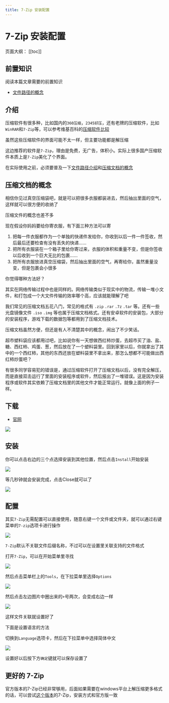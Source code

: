 ```yaml
---
title: 7-Zip 安装配置
---
```

# 7-Zip 安装配置

页面大纲：
[[toc]]

## 前置知识

阅读本篇文章需要的前置知识

- [文件路径的概念](../🐾%20基础概念/文件路径)

## 介绍

压缩软件有很多种，比如国内的`360压缩`，`2345好压`，还有老牌的压缩软件，比如`WinRAR`和`7-Zip`等，可以参考维基百科的[压缩软件比较](https://w.wiki/5wnv)

虽然这些压缩软件的界面可能不太一样，但主要功能都是解压缩

这边推荐的软件是`7-Zip`，理由是免费，无广告，体积小。实际上很多国产压缩软件本质上是`7-Zip`美化了个界面。

在实际使用之前，必须要普及一下[文件路径介绍](../🐾%20基础概念/文件路径)和[压缩文档的概念](7-Zip%20安装配置.md#压缩文档的概念)

## 压缩文档的概念

相信你见过真空压缩袋吧，就是可以把很多衣服都装进去，然后抽出里面的空气，这样就可以很方便的收纳了

压缩文件的概念也差不多

现在假设你妈妈要给你寄衣服，有下面三种方法可以寄

1. 把每一件衣服都作为一个单独的快递件发给你，你收到以后一件一件签收，然后最后还要检查有没有丢失的快递......
2. 把所有衣服装在一个箱子里给你寄过来，衣服的体积和重量不变，但是你签收以后收到一个巨大无比的包裹......
3. 把所有衣服放进真空压缩袋，然后抽出里面的空气，再寄给你，虽然重量没变，但是包裹会小很多

你觉得哪种方法好？

其实在网络传输过程中也是同样的。网络传输类似于现实中的物流，传输一堆小文件，和打包成一个大文件传输的效率哪个高，应该就能理解了吧

我们常见的压缩文档五花八门，常见的格式有 `.zip` `.rar` `.7z` `.tar` 等。还有一些光盘镜像文件 `.iso` `.img` 等也属于压缩文档格式。还有安卓软件的安装包，大部分的安装程序，游戏下载的数据包等都用到了压缩文档技术。

压缩文档虽然方便，但还是有人不清楚其中的概念，闹出了不少笑话。

超市塑料袋应该都用过吧，比如说你有一天想做西红柿炒蛋，去超市买了油、盐、糖、西红柿、鸡蛋、葱，然后放在了一个塑料袋里。回到家里以后，你就拿出了其中的一个西红柿，其他的东西还放在塑料袋里不拿出来，那怎么想都不可能做出西红柿炒蛋吧？

有很多同学容易犯的错误是，通过压缩软件打开了压缩文档以后，没有完全解压，而是直接双击运行了里面的安装程序或软件，然后报出了一堆错误。这是因为安装程序或软件其实依赖了压缩文档里的其他文件才能正常运行。就像上面的例子一样。

## 下载

- [官网](https://www.7-zip.org/)

![](images/7zip/7zip-download.png)

## 安装

你可以点击右边的三个点选择安装到其他位置，然后点击`Install`开始安装

![](images/7zip/7zip-install-1.png)

等几秒钟就会安装完成，点击Close就可以了

![](images/7zip/7zip-install-2.png)

## 配置

其实`7-Zip`无需配置可以直接使用，随意右键一个文件或文件夹，就可以通过右键菜单的`7-zip`选项卡进行操作

![](images/7zip/7zip-use-1.png)

`7-Zip`默认不关联文件后缀名称，不过可以在设置里关联支持的文件格式

打开`7-Zip`，可以在开始菜单里寻找

![](images/7zip/7zip-use-2.png)

然后点击菜单栏上的`Tools`，在下拉菜单里选择`Options`

![](images/7zip/7zip-use-3.png)

然后点击左边图片中圈出来的`+`号两次，会变成右边一样

![](images/7zip/7zip-use-7.png)

这样文件关联就设置好了

下面是设置语言的方法

切换到`Language`选项卡，然后在下拉菜单中选择简体中文

![](images/7zip/7zip-use-6.png)

设置好以后按下方`确定`键就可以保存设置了

## 更好的 7-Zip

官方版本的7-Zip已经非常够用，后面如果需要在windows平台上解压缩更多格式的话，可以尝试[这个版本](https://github.com/mcmilk/7-Zip-zstd)的7-Zip，安装方式和官方版一致
